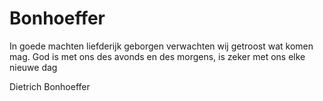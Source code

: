 # Bonhoeffer
In goede machten liefderijk geborgen 
verwachten wij getroost wat komen mag.
God is met ons des avonds en des morgens,
is zeker met ons elke nieuwe dag

Dietrich Bonhoeffer 